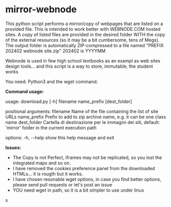 # mirror-webnode
This python script performs a mirror/copy of webpages that are listed on a provided file. This is intended to work better with WEBNODE.COM hosted sites. A copy of listed files are provided in the desired folder WITH the copy of the external resources (so it may be a bit cumbersome, tens of Megs).
The output folder is automatically ZIP-compressed to a file named "PREFIX 202402 webnode site.zip" 202402 is YYYYMM

Webnode is used in few high school  textbooks as an exampl as  web sites design tools... and this script is a way to store, immutable, the student works

You need: Python3 and the wget command. 

**Command usage:**

usage: download.py [-h] filename name_prefix [dest_folder]

positional arguments:
  filename     Name of the file containing the list of site URLs
  name_prefix  Prefix to add to zip archive name, e.g. it can be one
               class name
  dest_folder  Cartella di destinazione per le immagini dei siti, default:
               'mirror' folder in the current execution path

options:
  -h, --help   show this help message and exit

**Issues:**
- The Copy is not Perfect, iframes may not be replicated, so you lost the integrated maps and so on.
- I have removed the cookies preference panel from the downloaded HTMLs... it is rougth but it works.
- I have chosen resonable wget options, in case you find better options, please send pull requests or let's post an issue
- YOU need wget in path, so it is a bit simpler to use under linux


s